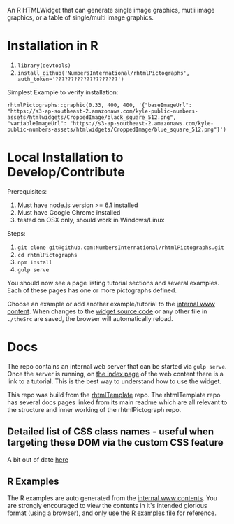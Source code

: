An R HTMLWidget that can generate single image graphics, mutli image graphics, or a table of single/multi image graphics.

# Installation in R

1. `library(devtools)`
1. `install_github('NumbersInternational/rhtmlPictographs', auth_token='????????????????????')`

Simplest Example to verify installation:

```
rhtmlPictographs::graphic(0.33, 400, 400, '{"baseImageUrl": "https://s3-ap-southeast-2.amazonaws.com/kyle-public-numbers-assets/htmlwidgets/CroppedImage/black_square_512.png", "variableImageUrl": "https://s3-ap-southeast-2.amazonaws.com/kyle-public-numbers-assets/htmlwidgets/CroppedImage/blue_square_512.png"}')
```

# Local Installation to Develop/Contribute

Prerequisites:

1. Must have node.js version >= 6.1 installed
1. Must have Google Chrome installed
1. tested on OSX only, should work in Windows/Linux

Steps:

1. `git clone git@github.com:NumbersInternational/rhtmlPictographs.git`
1. `cd rhtmlPictographs`
1. `npm install`
1. `gulp serve`

You should now see a page listing tutorial sections and several examples. Each of these pages has one or more pictographs defined.

Choose an example or add another example/tutorial to the [internal www content](theSrc/internal_www/content). When changes to the [widget source code](theSrc/scripts) or any other file in `./theSrc` are saved, the browser will automatically reload.

# Docs

The repo contains an internal web server that can be started via `gulp serve`. Once the server is running, on [the index page](http://127.0.0.1:9000) of the web content there is a link to a tutorial. This is the best way to understand how to use the widget.

This repo was build from the [rhtmlTemplate](https://github.com/NumbersInternational/rhtmlTemplate) repo. The rhtmlTemplate repo has several docs pages linked from its main readme which are all relevant to the structure and inner working of the rhtmlPictograph repo.

## Detailed list of CSS class names - useful when targeting these DOM via the custom CSS feature

A bit out of date [here](docs/pictograph-dom-class-names.md)

## R Examples

The R examples are auto generated from the [internal www contents](theSrc/internal_www). You are strongly encouraged to view the contents in it's intended glorious format (using a browser), and only use the [R examples file](examples/) for reference.
